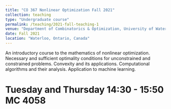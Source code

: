```yaml
---
title: "CO 367 Nonlinear Optimization Fall 2021"
collection: teaching
type: "Undergraduate course"
permalink: /teaching/2021-fall-teaching-1
venue: "Department of Combinatorics & Optimization, University of Waterloo"
date: Fall 2021 
location: "Waterloo, Ontario, Canada"
---
```


An introductory course to the mathematics of nonlinear optimization.
Necessary and sufficient optimality conditions for unconstrained and constrained problems. Convexity and its applications. Computational algorithms and their analysis. Application to machine
learning.

Tuesday and Thursday 14:30 - 15:50 MC 4058
======
